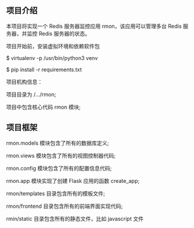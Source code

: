 ## 项目介绍

本项目将实现一个 Redis 服务器监控应用 rmon，该应用可以管理多台 Redis 服务器，并监控 Redis 服务器的状态。

项目开始前，安装虚拟环境和依赖软件包

$ virtualenv -p /usr/bin/python3 venv

$ pip install -r requirements.txt

项目机构信息：

项目目录为 /.../rmon;

项目中包含核心代码 rmon 模块;

## 项目框架

rmon.models 模块包含了所有的数据库定义;

rmon.views 模块包含了所有的视图控制器代码;

rmon.config 模块包含了所有的配置信息代码;

rmon.app 模块实现了创建 Flask 应用的函数 create_app;

rmon/templates 目录包含所有的模板文件;

rmon/frontend 目录包含所有的前端界面实现代码;

rmin/static 目录包含所有的静态文件，比如 javascript 文件


